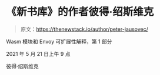 # 《新书库》的作者彼得·绍斯维克

> 原文：<https://thenewstack.io/author/peter-jausovec/>

Wasm 模块和 Envoy 可扩展性解释，第 1 部分

2021 年 5 月 21 日上午 9 点

彼得·绍斯维克